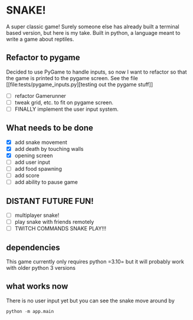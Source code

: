 # SNAKE!

A super classic game! Surely someone else has already built a terminal based version, but here is my take.
Built in python, a language meant to write a game about reptiles.

## Refactor to pygame
Decided to use PyGame to handle inputs, so now I want to refactor so
that the game is printed to the pygame screen.
See the file [[file:tests/pygame_inputs.py][testing out the pygame stuff]]

- [ ] refactor Gamerunner
- [ ] tweak grid, etc. to fit on pygame screen.
- [ ] FINALLY implement the user input system.

## What needs to be done
- [x] add snake movement
- [x] add death by touching walls
- [x] opening screen
- [ ] add user input
- [ ] add food spawning
- [ ] add score
- [ ] add ability to pause game

## DISTANT FUTURE FUN!
- [ ] multiplayer snake!
- [ ] play snake with friends remotely
- [ ] TWITCH COMMANDS SNAKE PLAY!!!

## dependencies

This game currently only requires python =3.10= but it will probably work with older python 3 versions


## what works now
There is no user input yet but you can see the snake move around by
```python
python -m app.main
```

